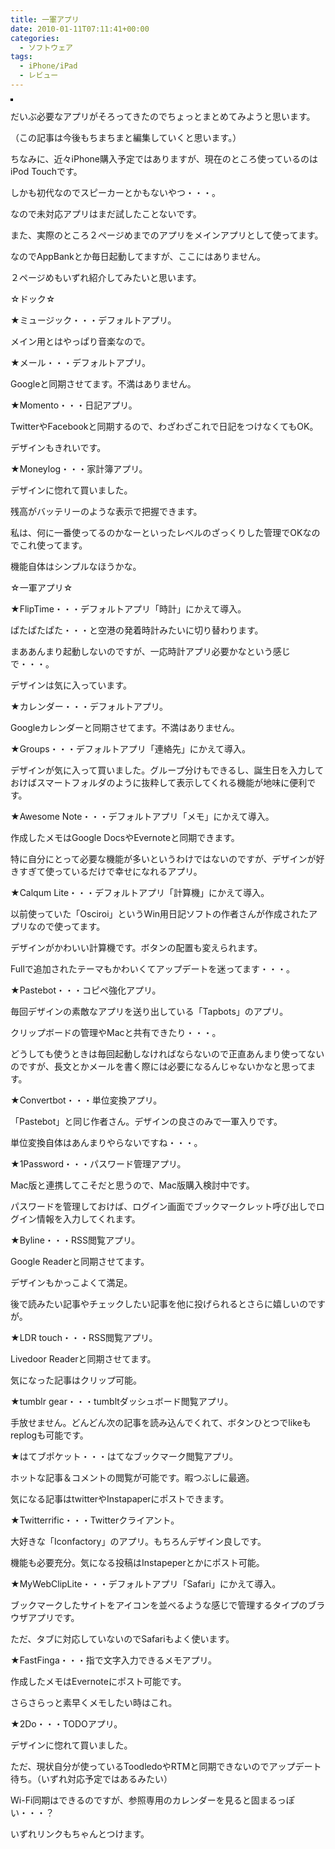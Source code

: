 ```yaml
---
title: 一軍アプリ
date: 2010-01-11T07:11:41+00:00
categories:
  - ソフトウェア
tags:
  - iPhone/iPad
  - レビュー
---
```

[<img style="border-bottom:#000000 2px solid;border-left:#000000 2px solid;border-top:#000000 2px solid;border-right:#000000 2px solid;" alt="" src="http://farm3.static.flickr.com/2795/4263572174_e1fac1a56d_m.jpg" />][1]

だいぶ必要なアプリがそろってきたのでちょっとまとめてみようと思います。

（この記事は今後もちまちまと編集していくと思います。）

ちなみに、近々iPhone購入予定ではありますが、現在のところ使っているのはiPod Touchです。

しかも初代なのでスピーカーとかもないやつ・・・。

なので未対応アプリはまだ試したことないです。

また、実際のところ２ページめまでのアプリをメインアプリとして使ってます。

なのでAppBankとか毎日起動してますが、ここにはありません。

２ページめもいずれ紹介してみたいと思います。

☆ドック☆

★ミュージック・・・デフォルトアプリ。

メイン用とはやっぱり音楽なので。

★メール・・・デフォルトアプリ。

Googleと同期させてます。不満はありません。

★Momento・・・日記アプリ。

TwitterやFacebookと同期するので、わざわざこれで日記をつけなくてもOK。

デザインもきれいです。

★Moneylog・・・家計簿アプリ。

デザインに惚れて買いました。

残高がバッテリーのような表示で把握できます。

私は、何に一番使ってるのかなーといったレベルのざっくりした管理でOKなのでこれ使ってます。

機能自体はシンプルなほうかな。

☆一軍アプリ☆

★FlipTime・・・デフォルトアプリ「時計」にかえて導入。

ぱたぱたぱた・・・と空港の発着時計みたいに切り替わります。

まああんまり起動しないのですが、一応時計アプリ必要かなという感じで・・・。

デザインは気に入っています。

★カレンダー・・・デフォルトアプリ。

Googleカレンダーと同期させてます。不満はありません。

★Groups・・・デフォルトアプリ「連絡先」にかえて導入。

デザインが気に入って買いました。グループ分けもできるし、誕生日を入力しておけばスマートフォルダのように抜粋して表示してくれる機能が地味に便利です。

★Awesome Note・・・デフォルトアプリ「メモ」にかえて導入。

作成したメモはGoogle DocsやEvernoteと同期できます。

特に自分にとって必要な機能が多いというわけではないのですが、デザインが好きすぎて使っているだけで幸せになれるアプリ。

★Calqum Lite・・・デフォルトアプリ「計算機」にかえて導入。

以前使っていた「Osciroi」というWin用日記ソフトの作者さんが作成されたアプリなので使ってます。

デザインがかわいい計算機です。ボタンの配置も変えられます。

Fullで追加されたテーマもかわいくてアップデートを迷ってます・・・。

★Pastebot・・・コピペ強化アプリ。

毎回デザインの素敵なアプリを送り出している「Tapbots」のアプリ。

クリップボードの管理やMacと共有できたり・・・。

どうしても使うときは毎回起動しなければならないので正直あんまり使ってないのですが、長文とかメールを書く際には必要になるんじゃないかなと思ってます。

★Convertbot・・・単位変換アプリ。

「Pastebot」と同じ作者さん。デザインの良さのみで一軍入りです。

単位変換自体はあんまりやらないですね・・・。

★1Password・・・パスワード管理アプリ。

Mac版と連携してこそだと思うので、Mac版購入検討中です。

パスワードを管理しておけば、ログイン画面でブックマークレット呼び出しでログイン情報を入力してくれます。

★Byline・・・RSS閲覧アプリ。

Google Readerと同期させてます。

デザインもかっこよくて満足。

後で読みたい記事やチェックしたい記事を他に投げられるとさらに嬉しいのですが。

★LDR touch・・・RSS閲覧アプリ。

Livedoor Readerと同期させてます。

気になった記事はクリップ可能。

★tumblr gear・・・tumbltダッシュボード閲覧アプリ。

手放せません。どんどん次の記事を読み込んでくれて、ボタンひとつでlikeもreplogも可能です。

★はてブポケット・・・はてなブックマーク閲覧アプリ。

ホットな記事＆コメントの閲覧が可能です。暇つぶしに最適。

気になる記事はtwitterやInstapaperにポストできます。

★Twitterrific・・・Twitterクライアント。

大好きな「Iconfactory」のアプリ。もちろんデザイン良しです。

機能も必要充分。気になる投稿はInstapeperとかにポスト可能。

★MyWebClipLite・・・デフォルトアプリ「Safari」にかえて導入。

ブックマークしたサイトをアイコンを並べるような感じで管理するタイプのブラウザアプリです。

ただ、タブに対応していないのでSafariもよく使います。

★FastFinga・・・指で文字入力できるメモアプリ。

作成したメモはEvernoteにポスト可能です。

さらさらっと素早くメモしたい時はこれ。

★2Do・・・TODOアプリ。

デザインに惚れて買いました。

ただ、現状自分が使っているToodledoやRTMと同期できないのでアップデート待ち。（いずれ対応予定ではあるみたい）

Wi-Fi同期はできるのですが、参照専用のカレンダーを見ると固まるっぽい・・・？

いずれリンクもちゃんとつけます。

 [1]: http://www.flickr.com/photos/41082249@N07/4263572174/ "photo sharing"
